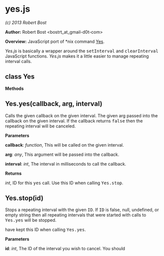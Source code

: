 yes.js
======
*(c) 2013 Robert Bost*

**Author:** Robert Bost <bostrt_at_gmail-d0t-com>

**Overview:** JavaScript port of *nix command <a href="https://www.gnu.org/software/coreutils/manual/html_node/yes-invocation.html">Yes</a>.

<i>Yes.js</i> is basically a wrapper around the <tt>setInterval</tt>
and <tt>clearInterval</tt> JavaScript functions. <i>Yes.js</i> makes it
a little easier to manage repeating interval calls.



class Yes
---------
**Methods**

Yes.yes(callback, arg, interval)
--------------------------------
Calls the given callback on the given interval. The given arg passed into
the callback on the given interval. If the callback returns <tt>false</tt>
then the repeating interval will be canceled.


**Parameters**

**callback**:  *function*,  This will be called on the given interval.

**arg**:  *any*,  This argument will be passed into the callback.

**interval**:  *int*,  The interval in milliseconds to call the callback.

**Returns**

*int*,  ID for this <tt>yes</tt> call. Use this ID when calling <tt>Yes.stop</tt>.

Yes.stop(id)
------------
Stops a repeating interval with the given <tt>ID</tt>. If <tt>ID</tt>
is false, null, undefined, or empty string then all repeating intervals
that were started with calls to <tt>Yes.yes</tt> will be stopped.

have kept this ID when calling <tt>Yes.yes</tt>.


**Parameters**

**id**:  *int*,  The ID of the interval you wish to cancel. You should

